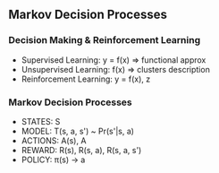 ## Markov Decision Processes
### Decision Making & Reinforcement Learning
- Supervised Learning: y = f(x) => functional approx
- Unsupervised Learning: f(x) => clusters description
- Reinforcement Learning: y = f(x), z
### Markov Decision Processes
- STATES: S
- MODEL: T(s, a, s') ~ Pr(s'|s, a)
- ACTIONS: A(s), A
- REWARD: R(s), R(s, a), R(s, a, s')
- POLICY: π(s) -> a
